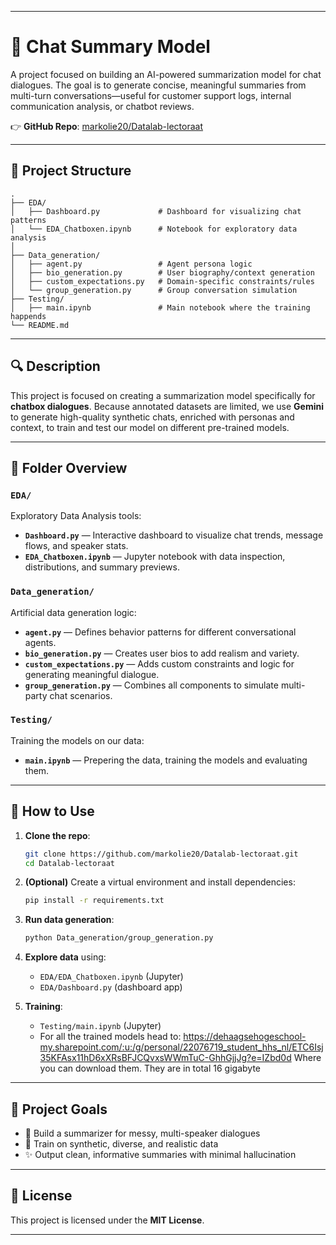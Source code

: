 
---

# 🧠 Chat Summary Model

A project focused on building an AI-powered summarization model for chat dialogues. The goal is to generate concise, meaningful summaries from multi-turn conversations—useful for customer support logs, internal communication analysis, or chatbot reviews.

👉 **GitHub Repo**: [markolie20/Datalab-lectoraat](https://github.com/markolie20/Datalab-lectoraat/tree/develop)

---

## 📁 Project Structure

```
.
├── EDA/                     
│   ├── Dashboard.py             # Dashboard for visualizing chat patterns
│   └── EDA_Chatboxen.ipynb      # Notebook for exploratory data analysis
│
├── Data_generation/
│   ├── agent.py                 # Agent persona logic
│   ├── bio_generation.py        # User biography/context generation
│   ├── custom_expectations.py   # Domain-specific constraints/rules
│   └── group_generation.py      # Group conversation simulation
├── Testing/
│   ├── main.ipynb               # Main notebook where the training happends
└── README.md
```

---

## 🔍 Description

This project is focused on creating a summarization model specifically for **chatbox dialogues**. Because annotated datasets are limited, we use **Gemini** to generate high-quality synthetic chats, enriched with personas and context, to train and test our model on different pre-trained models.

---

## 🧪 Folder Overview

### `EDA/`
Exploratory Data Analysis tools:

- **`Dashboard.py`** — Interactive dashboard to visualize chat trends, message flows, and speaker stats.
- **`EDA_Chatboxen.ipynb`** — Jupyter notebook with data inspection, distributions, and summary previews.

### `Data_generation/`
Artificial data generation logic:

- **`agent.py`** — Defines behavior patterns for different conversational agents.
- **`bio_generation.py`** — Creates user bios to add realism and variety.
- **`custom_expectations.py`** — Adds custom constraints and logic for generating meaningful dialogue.
- **`group_generation.py`** — Combines all components to simulate multi-party chat scenarios.

### `Testing/`
Training the models on our data:
- **`main.ipynb`** — Prepering the data, training the models and evaluating them.
---


## 🚀 How to Use

1. **Clone the repo**:
   ```bash
   git clone https://github.com/markolie20/Datalab-lectoraat.git
   cd Datalab-lectoraat
   ```

2. **(Optional)** Create a virtual environment and install dependencies:
   ```bash
   pip install -r requirements.txt
   ```

3. **Run data generation**:
   ```bash
   python Data_generation/group_generation.py
   ```

4. **Explore data** using:
   - `EDA/EDA_Chatboxen.ipynb` (Jupyter)
   - `EDA/Dashboard.py` (dashboard app)

5. **Training**: 
   - `Testing/main.ipynb` (Jupyter)
   - For all the trained models head to: https://dehaagsehogeschool-my.sharepoint.com/:u:/g/personal/22076719_student_hhs_nl/ETC6Isj35KFAsx11hD6xXRsBFJCQvxsWWmTuC-GhhGjjJg?e=IZbd0d Where you can download them. They are in total 16 gigabyte
---

## 🎯 Project Goals

- 💬 Build a summarizer for messy, multi-speaker dialogues
- 🧠 Train on synthetic, diverse, and realistic data
- ✨ Output clean, informative summaries with minimal hallucination

---

## 📄 License

This project is licensed under the **MIT License**.

---

 